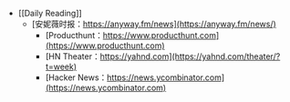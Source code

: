 - [[Daily Reading]]
	- [安妮薇时报：https://anyway.fm/news](https://anyway.fm/news/)
		- [Producthunt：https://www.producthunt.com](https://www.producthunt.com)
		- [HN Theater：https://yahnd.com](https://yahnd.com/theater/?t=week)
		- [Hacker News：https://news.ycombinator.com](https://news.ycombinator.com)